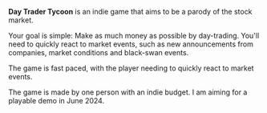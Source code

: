 [](../file.img)


**Day Trader Tycoon** is an indie game that aims to be a parody of the stock market. 

Your goal is simple: Make as much money as possible by day-trading. You'll need to quickly react to market events, such as new announcements from companies, market conditions and black-swan events.

<screenshot>

The game is fast paced, with the player needing to quickly react to market events. 

The game is made by one person with an indie budget. I am aiming for a playable demo in June 2024. 